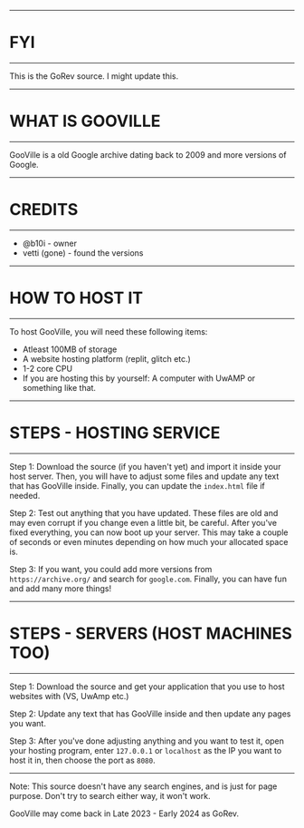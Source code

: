 -----------------------------------------------------------------------------------------
# FYI
-----------------------------------------------------------------------------------------
This is the GoRev source. I might update this.

------------------------------------------------------------------------------------------

# WHAT IS GOOVILLE
-----------------------------------------------------------------------------------------
GooVille is a old Google archive dating back to 2009 and more versions of Google.

------------------------------------------------------------------------------------------

# CREDITS
-----------------------------------------------------------------------------------------
- @b10i - owner
- vetti (gone) - found the versions

------------------------------------------------------------------------------------------

# HOW TO HOST IT

-----------------------------------------------------------------------------------------

To host GooVille, you will need these following items:
- Atleast 100MB of storage
- A website hosting platform (replit, glitch etc.)
- 1-2 core CPU
- If you are hosting this by yourself: A computer with UwAMP or something like that.

-----------------------------------------------------------------------------------------

# STEPS - HOSTING SERVICE

-----------------------------------------------------------------------------------------

Step 1:
Download the source (if you haven't yet) and import it inside your host server. Then, you will have to adjust some files and update any text that has GooVille inside. Finally, you can update the ```index.html``` file if needed.

Step 2:
Test out anything that you have updated. These files are old and may even corrupt if you change even a little bit, be careful. After you've fixed everything, you can now boot up your server. This may take a couple of seconds or even minutes depending on how much your allocated space is.

Step 3:
If you want, you could add more versions from ```https://archive.org/``` and search for ```google.com```. Finally, you can have fun and add many more things!

-----------------------------------------------------------------------------------------

# STEPS - SERVERS (HOST MACHINES TOO)

-----------------------------------------------------------------------------------------

Step 1:
Download the source and get your application that you use to host websites with (VS, UwAmp etc.)

Step 2:
Update any text that has GooVille inside and then update any pages you want.

Step 3:
After you've done adjusting anything and you want to test it, open your hosting program, enter ```127.0.0.1``` or ```localhost``` as the IP you want to host it in, then choose the port as ```8080```.


-----------------------------------------------------------------------------------------
Note: This source doesn't have any search engines, and is just for page purpose. Don't try
to search either way, it won't work.

GooVille may come back in Late 2023 - Early 2024 as GoRev.
